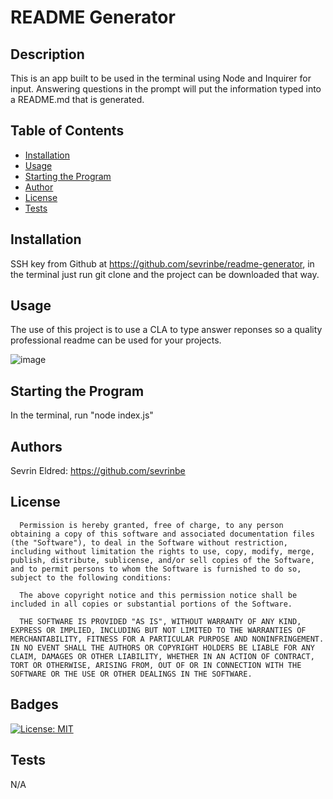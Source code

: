 
  # README Generator

  ## Description
  
  This is an app built to be used in the terminal using Node and Inquirer for input. Answering questions in the prompt will put the information typed into a README.md that is generated.
  
  ## Table of Contents
    
  - [Installation](#installation)
  - [Usage](#usage)
  - [Starting the Program](#starting-the-program)
  - [Author](#authors)
  - [License](#license)
  - [Tests](#tests)
  
  ## Installation
  
  SSH key from Github at https://github.com/sevrinbe/readme-generator, in the terminal just run git clone and the project can be downloaded that way.

  ## Usage
  
  The use of this project is to use a CLA to type answer reponses so a quality professional readme can be used for your projects.
  
  ![image](screenshots/screenshot.png)

  ## Starting the Program

  In the terminal, run "node index.js"

  ## Authors
  
  Sevrin Eldred: https://github.com/sevrinbe
  
  
  
  ## License
  
      Permission is hereby granted, free of charge, to any person obtaining a copy of this software and associated documentation files (the "Software"), to deal in the Software without restriction, including without limitation the rights to use, copy, modify, merge, publish, distribute, sublicense, and/or sell copies of the Software, and to permit persons to whom the Software is furnished to do so, subject to the following conditions:
      
      The above copyright notice and this permission notice shall be included in all copies or substantial portions of the Software.
      
      THE SOFTWARE IS PROVIDED "AS IS", WITHOUT WARRANTY OF ANY KIND, EXPRESS OR IMPLIED, INCLUDING BUT NOT LIMITED TO THE WARRANTIES OF MERCHANTABILITY, FITNESS FOR A PARTICULAR PURPOSE AND NONINFRINGEMENT. IN NO EVENT SHALL THE AUTHORS OR COPYRIGHT HOLDERS BE LIABLE FOR ANY CLAIM, DAMAGES OR OTHER LIABILITY, WHETHER IN AN ACTION OF CONTRACT, TORT OR OTHERWISE, ARISING FROM, OUT OF OR IN CONNECTION WITH THE SOFTWARE OR THE USE OR OTHER DEALINGS IN THE SOFTWARE.
    
  ## Badges
  
  [![License: MIT](https://img.shields.io/badge/License-MIT-yellow.svg)](https://opensource.org/licenses/MIT)
 
  ## Tests
  
  N/A
